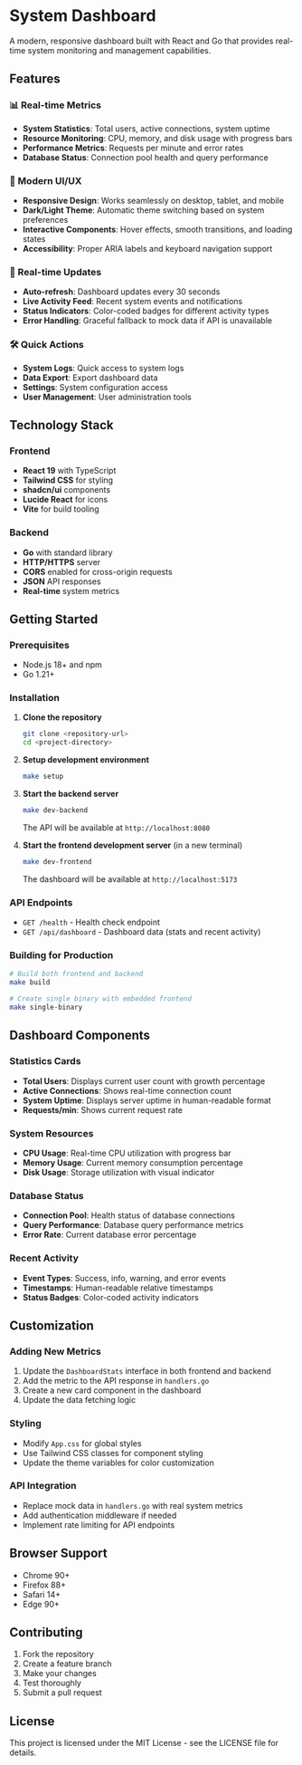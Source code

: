 # System Dashboard

A modern, responsive dashboard built with React and Go that provides real-time system monitoring and management capabilities.

## Features

### 📊 Real-time Metrics
- **System Statistics**: Total users, active connections, system uptime
- **Resource Monitoring**: CPU, memory, and disk usage with progress bars
- **Performance Metrics**: Requests per minute and error rates
- **Database Status**: Connection pool health and query performance

### 🎨 Modern UI/UX
- **Responsive Design**: Works seamlessly on desktop, tablet, and mobile
- **Dark/Light Theme**: Automatic theme switching based on system preferences
- **Interactive Components**: Hover effects, smooth transitions, and loading states
- **Accessibility**: Proper ARIA labels and keyboard navigation support

### 🔄 Real-time Updates
- **Auto-refresh**: Dashboard updates every 30 seconds
- **Live Activity Feed**: Recent system events and notifications
- **Status Indicators**: Color-coded badges for different activity types
- **Error Handling**: Graceful fallback to mock data if API is unavailable

### 🛠️ Quick Actions
- **System Logs**: Quick access to system logs
- **Data Export**: Export dashboard data
- **Settings**: System configuration access
- **User Management**: User administration tools

## Technology Stack

### Frontend
- **React 19** with TypeScript
- **Tailwind CSS** for styling
- **shadcn/ui** components
- **Lucide React** for icons
- **Vite** for build tooling

### Backend
- **Go** with standard library
- **HTTP/HTTPS** server
- **CORS** enabled for cross-origin requests
- **JSON** API responses
- **Real-time** system metrics

## Getting Started

### Prerequisites
- Node.js 18+ and npm
- Go 1.21+

### Installation

1. **Clone the repository**
   ```bash
   git clone <repository-url>
   cd <project-directory>
   ```

2. **Setup development environment**
   ```bash
   make setup
   ```

3. **Start the backend server**
   ```bash
   make dev-backend
   ```
   The API will be available at `http://localhost:8080`

4. **Start the frontend development server** (in a new terminal)
   ```bash
   make dev-frontend
   ```
   The dashboard will be available at `http://localhost:5173`

### API Endpoints

- `GET /health` - Health check endpoint
- `GET /api/dashboard` - Dashboard data (stats and recent activity)

### Building for Production

```bash
# Build both frontend and backend
make build

# Create single binary with embedded frontend
make single-binary
```

## Dashboard Components

### Statistics Cards
- **Total Users**: Displays current user count with growth percentage
- **Active Connections**: Shows real-time connection count
- **System Uptime**: Displays server uptime in human-readable format
- **Requests/min**: Shows current request rate

### System Resources
- **CPU Usage**: Real-time CPU utilization with progress bar
- **Memory Usage**: Current memory consumption percentage
- **Disk Usage**: Storage utilization with visual indicator

### Database Status
- **Connection Pool**: Health status of database connections
- **Query Performance**: Database query performance metrics
- **Error Rate**: Current database error percentage

### Recent Activity
- **Event Types**: Success, info, warning, and error events
- **Timestamps**: Human-readable relative timestamps
- **Status Badges**: Color-coded activity indicators

## Customization

### Adding New Metrics
1. Update the `DashboardStats` interface in both frontend and backend
2. Add the metric to the API response in `handlers.go`
3. Create a new card component in the dashboard
4. Update the data fetching logic

### Styling
- Modify `App.css` for global styles
- Use Tailwind CSS classes for component styling
- Update the theme variables for color customization

### API Integration
- Replace mock data in `handlers.go` with real system metrics
- Add authentication middleware if needed
- Implement rate limiting for API endpoints

## Browser Support

- Chrome 90+
- Firefox 88+
- Safari 14+
- Edge 90+

## Contributing

1. Fork the repository
2. Create a feature branch
3. Make your changes
4. Test thoroughly
5. Submit a pull request

## License

This project is licensed under the MIT License - see the LICENSE file for details.